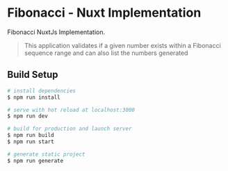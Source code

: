 # Fibonacci - Nuxt Implementation
Fibonacci NuxtJs Implementation.

> This application validates if a given number exists within a Fibonacci sequence range and can also list the numbers generated

## Build Setup

``` bash
# install dependencies
$ npm run install

# serve with hot reload at localhost:3000
$ npm run dev

# build for production and launch server
$ npm run build
$ npm run start

# generate static project
$ npm run generate
```
